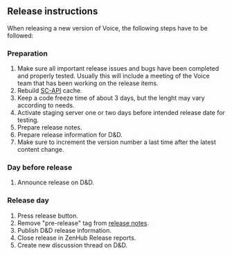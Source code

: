 ## Release instructions
When releasing a new version of Voice, the following steps have to be followed:

### Preparation
1. Make sure all important release issues and bugs have been completed and properly tested. Usually this will include a meeting of the Voice team that has been working on the release items.
1. Rebuild <a href="https://github.com/sc-voice/sc-api" target="_blank">SC-API</a> cache.
1. Keep a code freeze time of about 3 days, but the lenght may vary according to needs.
1. Activate staging server one or two days before intended release date for testing.
1. Prepare release notes.
1. Prepare release information for D&D.
1. Make sure to increment the version number a last time after the latest content change.

### Day before release
1. Announce release on D&D.

### Release day
1. Press release button.
1. Remove "pre-release" tag from <a href="https://github.com/sc-voice/sc-voice/releases" target="_blank">release notes</a>.
1. Publish D&D release information.
1. Close release in ZenHub Release reports.
1. Create new discussion thread on D&D.
